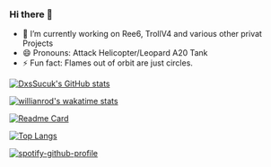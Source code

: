 ### Hi there 👋

- 🔭 I’m currently working on Ree6, TrollV4 and various other privat Projects
- 😄 Pronouns: Attack Helicopter/Leopard A20 Tank
- ⚡ Fun fact: Flames out of orbit are just circles.

[![DxsSucuk's GitHub stats](https://github-readme-stats.vercel.app/api?username=DxsSucuk&show_icons=true&theme=radical)](https://github.com/DxsSucuk/github-readme-stats)

[![willianrod's wakatime stats](https://github-readme-stats.vercel.app/api/wakatime?username=DxsSucuk&theme=radical)](https://github.com/anuraghazra/github-readme-stats)

[![Readme Card](https://github-readme-stats.vercel.app/api/pin/?username=dxssucuk&repo=ree6&theme=radical)](https://github.com/dxssucuk/github-readme-stats)

[![Top Langs](https://github-readme-stats.vercel.app/api/top-langs/?username=DxsSucuk&layout=compact&theme=radical)](https://github.com/DxsSucuk/github-readme-stats)

[![spotify-github-profile](https://spotify-github-profile.vercel.app/api/view?uid=0yll7pztimqz7wkaraekuw1un&cover_image=true&theme=default)](https://spotify-github-profile.vercel.app/api/view?uid=0yll7pztimqz7wkaraekuw1un&redirect=true)
